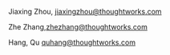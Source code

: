 Jiaxing Zhou, jiaxingzhou@thoughtworks.com

Zhe Zhang,zhezhang@thoughtworks.com


Hang, Qu   quhang@thoughtworks.com
